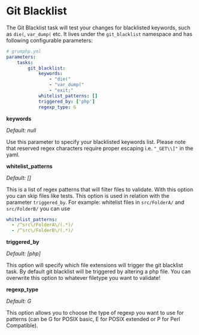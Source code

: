 # Git Blacklist

The Git Blacklist task will test your changes for blacklisted keywords, such as `die(`, `var_dump(` etc.
It lives under the `git_blacklist` namespace and has following configurable parameters:

```yaml
# grumphp.yml
parameters:
    tasks:
        git_blacklist:
            keywords:
                - "die("
                - "var_dump("
                - "exit;"
            whitelist_patterns: []
            triggered_by: ['php']
            regexp_type: G
```

**keywords**

*Default: null*

Use this parameter to specify your blacklisted keywords list.
Please note that reserved regex characters require proper escaping i.e. `"_GET\\["` in the yaml.

**whitelist_patterns**

*Default: []*

This is a list of regex patterns that will filter files to validate. With this option you can skip files like tests. This option is used in relation with the parameter `triggered_by`.
For example: whitelist files in `src/FolderA/` and `src/FolderB/` you can use 
```yml
whitelist_patterns:
  - /^src\/FolderA\/(.*)/
  - /^src\/FolderB\/(.*)/
```

**triggered_by**

*Default: [php]*

This option will specify which file extensions will trigger the git blacklist task.
By default git blacklist will be triggered by altering a php file. 
You can overwrite this option to whatever filetype you want to validate!

**regexp_type**

*Default: G*

This option allows you to choose the type of regexp you want to use for patterns (can be G for POSIX basic, E for POSIX extended or P for Perl Compatible).
